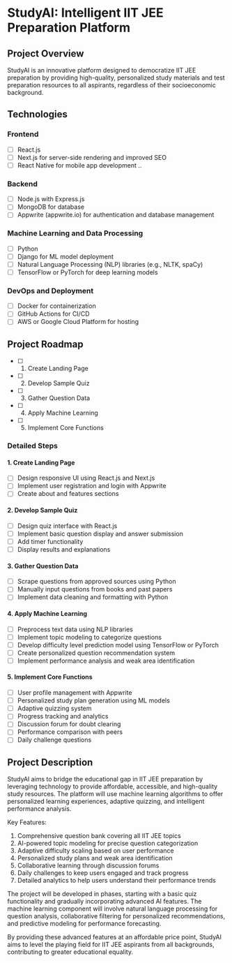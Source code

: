 # StudyAI: Intelligent IIT JEE Preparation Platform

## Project Overview
StudyAI is an innovative platform designed to democratize IIT JEE preparation by providing high-quality, personalized study materials and test preparation resources to all aspirants, regardless of their socioeconomic background.

## Technologies

### Frontend
- [ ] React.js
- [ ] Next.js for server-side rendering and improved SEO
- [ ] React Native for mobile app development
..
### Backend
- [ ] Node.js with Express.js
- [ ] MongoDB for database
- [ ] Appwrite (appwrite.io) for authentication and database management

### Machine Learning and Data Processing
- [ ] Python
- [ ] Django for ML model deployment
- [ ] Natural Language Processing (NLP) libraries (e.g., NLTK, spaCy)
- [ ] TensorFlow or PyTorch for deep learning models

### DevOps and Deployment
- [ ] Docker for containerization
- [ ] GitHub Actions for CI/CD
- [ ] AWS or Google Cloud Platform for hosting

## Project Roadmap

- [ ] 1. Create Landing Page
- [ ] 2. Develop Sample Quiz
- [ ] 3. Gather Question Data
- [ ] 4. Apply Machine Learning
- [ ] 5. Implement Core Functions

### Detailed Steps

#### 1. Create Landing Page
- [ ] Design responsive UI using React.js and Next.js
- [ ] Implement user registration and login with Appwrite
- [ ] Create about and features sections

#### 2. Develop Sample Quiz
- [ ] Design quiz interface with React.js
- [ ] Implement basic question display and answer submission
- [ ] Add timer functionality
- [ ] Display results and explanations

#### 3. Gather Question Data
- [ ] Scrape questions from approved sources using Python
- [ ] Manually input questions from books and past papers
- [ ] Implement data cleaning and formatting with Python

#### 4. Apply Machine Learning
- [ ] Preprocess text data using NLP libraries
- [ ] Implement topic modeling to categorize questions
- [ ] Develop difficulty level prediction model using TensorFlow or PyTorch
- [ ] Create personalized question recommendation system
- [ ] Implement performance analysis and weak area identification

#### 5. Implement Core Functions
- [ ] User profile management with Appwrite
- [ ] Personalized study plan generation using ML models
- [ ] Adaptive quizzing system
- [ ] Progress tracking and analytics
- [ ] Discussion forum for doubt clearing
- [ ] Performance comparison with peers
- [ ] Daily challenge questions

## Project Description

StudyAI aims to bridge the educational gap in IIT JEE preparation by leveraging technology to provide affordable, accessible, and high-quality study resources. The platform will use machine learning algorithms to offer personalized learning experiences, adaptive quizzing, and intelligent performance analysis.

Key Features:
1. Comprehensive question bank covering all IIT JEE topics
2. AI-powered topic modeling for precise question categorization
3. Adaptive difficulty scaling based on user performance
4. Personalized study plans and weak area identification
5. Collaborative learning through discussion forums
6. Daily challenges to keep users engaged and track progress
7. Detailed analytics to help users understand their performance trends

The project will be developed in phases, starting with a basic quiz functionality and gradually incorporating advanced AI features. The machine learning component will involve natural language processing for question analysis, collaborative filtering for personalized recommendations, and predictive modeling for performance forecasting.

By providing these advanced features at an affordable price point, StudyAI aims to level the playing field for IIT JEE aspirants from all backgrounds, contributing to greater educational equality.
